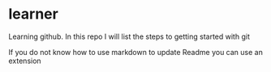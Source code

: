 # learner

Learning github.
In this repo I will list the steps to getting started with git

If you do not know how to use markdown to update Readme you can use an extension

